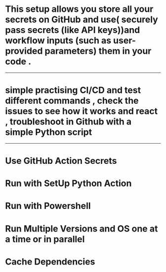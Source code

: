 # This setup allows you store all your secrets on GitHub  and use( securely pass secrets (like API keys))and workflow inputs (such as user-provided parameters)    them in your code .

---------------------------------------------------------------------------------------------------------------------------------------------------------------
# simple practising  CI/CD  and test different  commands ,  check the  issues to see how it works and react , troubleshoot in Github with a simple Python script
-----------------------------------------------------------------------------------------------------------------------------------------------------------------
# Use GitHub Action Secrets
# Run with SetUp Python Action
# Run with Powershell
# Run Multiple Versions and OS  one at a time or in parallel
# Cache Dependencies


